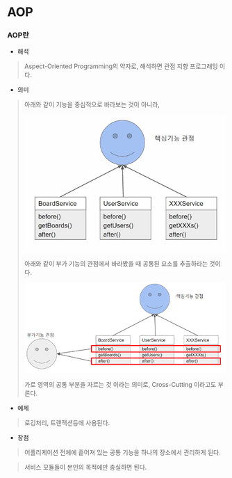 # AOP

### AOP란

- 해석

> Aspect-Oriented Programming의 약자로, 해석하면 관점 지향 프로그래밍 이다.

- 의미

> 아래와 같이 기능을 중심적으로 바라보는 것이 아니라,
>
> ![main_oriented](main_oriented.jpg)
>
>
>
> 아래와 같이 부가 기능의 관점에서 바라봤을 때 공통된 요소를 추출하라는 것이다.
>
> ![aop](aop.png)
>
> 가로 영역의 공통 부분을 자르는 것 이라는 의미로, Cross-Cutting 이라고도 부른다.

- 예제

> 로깅처리, 트랜잭션등에 사용된다.

- 장점

> 어플리케이션 전체에 흩어져 있는 공통 기능을 하나의 장소에서 관리하게 된다.

> 서비스 모듈들이 본인의 목적에만 충실하면 된다.